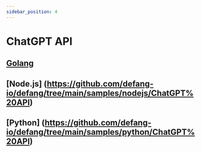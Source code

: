 ```yaml
---
sidebar_position: 4
---
```


# ChatGPT API

[Golang](https://github.com/defang-io/defang/tree/main/samples/golang/ChatGPT%20API)
---
[Node.js] (https://github.com/defang-io/defang/tree/main/samples/nodejs/ChatGPT%20API)
---
[Python] (https://github.com/defang-io/defang/tree/main/samples/python/ChatGPT%20API)
---
